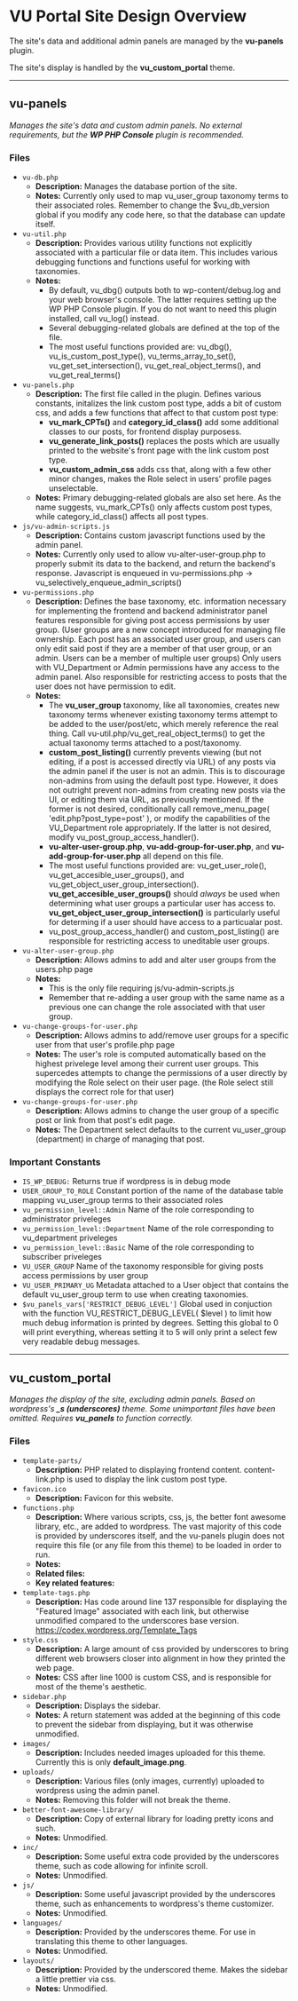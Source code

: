 # VU Portal Site Design Overview

The site's data and additional admin panels are managed by the **vu-panels** plugin.

The site's display is handled by the **vu_custom_portal** theme.

---

## vu-panels
*Manages the site's data and custom admin panels.* 
*No external requirements, but the **WP PHP Console** plugin is recommended.*
### Files
- `vu-db.php`
    - **Description:** Manages the database portion of the site.
    - **Notes:** Currently only used to map vu_user_group taxonomy terms to their associated roles. Remember to change the $vu_db_version global if you modify any code here, so that the database can update itself.
- `vu-util.php`
    - **Description:** Provides various utility functions not explicitly associated with a particular file or data item. This includes various debugging functions and functions useful for working with taxonomies.
    - **Notes:**
        - By default, vu_dbg() outputs both to wp-content/debug.log and your web browser's console. The latter requires setting up the WP PHP Console plugin. If you do not want to need this plugin installed, call vu_log() instead.
        - Several debugging-related globals are defined at the top of the file.
        - The most useful functions provided are: vu_dbg(), vu_is_custom_post_type(), vu_terms_array_to_set(),  vu_get_set_intersection(), vu_get_real_object_terms(), and vu_get_real_terms()
- `vu-panels.php`
    - **Description:** The first file called in the plugin. Defines various constants, initalizes the link custom post type, adds a bit of custom css, and adds a few functions that affect to that custom post type:
        - **vu_mark_CPTs()** and **category_id_class()** add some additional classes to our posts, for frontend display purposess.
        - **vu_generate_link_posts()** replaces the posts which are usually printed to the website's front page with the link custom post type.
        - **vu_custom_admin_css** adds css that, along with a few other minor changes, makes the Role select in users' profile pages unselectable.
    - **Notes:** Primary debugging-related globals are also set here. As the name suggests, vu_mark_CPTs() only affects custom post types, while category_id_class() affects all post types.
- `js/vu-admin-scripts.js`
    - **Description:** Contains custom javascript functions used by the admin panel. 
    - **Notes:** Currently only used to allow vu-alter-user-group.php to properly submit its data to the backend, and return the backend's response. Javascript is enqueued in vu-permissions.php -> vu_selectively_enqueue_admin_scripts()
- `vu-permissions.php`
    - **Description:** Defines the base taxonomy, etc. information necessary for implementing the frontend and backend administrator panel features responsible for giving post access permissions by user group. (User groups are a new concept introduced for managing file ownership. Each post has an associated user group, and users can only edit said post if they are a member of that user group, or an admin. Users can be a member of multiple user groups) Only users with VU_Department or Admin permissions have any access to the admin panel. Also responsible for restricting access to posts that the user does not have permission to edit.
    - **Notes:** 
        - The **vu_user_group** taxonomy, like all taxonomies, creates new taxonomy terms whenever existing taxonomy terms attempt to be added to the user/post/etc, which merely reference the real thing. Call vu-util.php/vu_get_real_object_terms() to get the actual taxonomy terms attached to a post/taxonomy.
        - **custom_post_listing()** currently prevents viewing (but not editing, if a post is accessed directly via URL) of any posts via the admin panel if the user is not an admin. This is to discourage non-admins from using the default post type. However, it does not outright prevent non-admins from creating new posts via the UI, or editing them via URL, as previously mentioned. If the former is not desired, conditionally call remove_menu_page( 'edit.php?post_type=post' ), or modify the capabilities of the VU_Department role appropriately. If the latter is not desired, modify vu_post_group_access_handler().
        - **vu-alter-user-group.php**, **vu-add-group-for-user.php**, and **vu-add-group-for-user.php** all depend on this file.
        - The most useful functions provided are: vu_get_user_role(), vu_get_accesible_user_groups(), and vu_get_object_user_group_intersection(). **vu_get_accesible_user_groups()** should *always* be used when determining what user groups a particular user has access to. **vu_get_object_user_group_intersection()** is particularly useful for determing if a user should have access to a particualar post.
        - vu_post_group_access_handler() and custom_post_listing() are responsible for restricting access to uneditable user groups. 
- `vu-alter-user-group.php`
    - **Description:** Allows admins to add and alter user groups from the users.php page
    - **Notes:** 
        - This is the only file requiring js/vu-admin-scripts.js
        - Remember that re-adding a user group with the same name as a previous one can change the role associated with that user group.
- `vu-change-groups-for-user.php`
    - **Description:** Allows admins to add/remove user groups for a specific user from that user's profile.php page
    - **Notes:** The user's role is computed automatically based on the highest privelege level among their  current user groups. This supercedes attempts to change the permissions of a user directly by modifying the Role select on their user page. (the Role select still displays the correct role for that user)
- `vu-change-groups-for-user.php`
    - **Description:** Allows admins to change the user group of a specific post or link from that post's edit page.
    - **Notes:** The Department select defaults to the current vu_user_group (department) in charge of managing that post.
### Important Constants
- `IS_WP_DEBUG:` Returns true if wordpress is in debug mode
- `USER_GROUP_TO_ROLE` Constant portion of the name of the database table mapping vu_user_group terms to their associated roles
- `vu_permission_level::Admin` Name of the role corresponding to administrator priveleges
- `vu_permission_level::Department` Name of the role corresponding to vu_department priveleges
- `vu_permission_level::Basic` Name of the role corresponding to subscriber priveleges
- `VU_USER_GROUP` Name of the taxonomy responsible for giving posts access permissions by user group
- `VU_USER_PRIMARY_UG` Metadata attached to a User object that contains the default vu_user_group term to use when creating taxonomies.
- `$vu_panels_vars['RESTRICT_DEBUG_LEVEL']` Global used in conjuction with the function VU_RESTRICT_DEBUG_LEVEL( $level )  to limit how much debug information is printed by degrees. Setting this global to 0 will print everything, whereas setting it to 5 will only print a select few very readable debug messages.

---

## vu_custom_portal
*Manages the display of the site, excluding admin panels. Based on wordpress's **_s (underscores)** theme. Some unimportant files have been omitted.*
*Requires **vu_panels** to function correctly.*
### Files
- `template-parts/`
    - **Description:** PHP related to displaying frontend content. content-link.php is used to display the link custom post type.
- `favicon.ico`
    - **Description:** Favicon for this website.
- `functions.php`
    - **Description:** Where various scripts, css, js, the better font awesome library, etc., are added to wordpress. The vast majority of this code is provided by underscores itself, and the vu-panels plugin does not require this file (or any file from this theme) to be loaded in order to run.
    - **Notes:** 
    - **Related files:** 
    - **Key related features:** 
- `template-tags.php`
    - **Description:** Has code around line 137 responsible for displaying the "Featured Image" associated with each link, but otherwise unmodified compared to the underscores base version. https://codex.wordpress.org/Template_Tags
- `style.css`
    - **Description:** A large amount of css provided by underscores to bring different web browsers closer into alignment in how they printed the web page.
    - **Notes:** CSS after line 1000 is custom CSS, and is responsible for most of the theme's aesthetic.
- `sidebar.php`
    - **Description:** Displays the sidebar.
    - **Notes:** A return statement was added at the beginning of this code to prevent the sidebar from displaying, but it was otherwise unmodified.
- `images/`
    - **Description:** Includes needed images uploaded for this theme. Currently this is only **default_image.png**.
- `uploads/`
    - **Description:** Various files (only images, currently) uploaded to wordpress using the admin panel.
    - **Notes:** Removing this folder will not break the theme.
- `better-font-awesome-library/`
    - **Description:** Copy of external library for loading pretty icons and such.
    - **Notes:** Unmodified.
- `inc/`
    - **Description:** Some useful extra code provided by the underscores theme, such as code allowing for infinite scroll.
    - **Notes:** Unmodified.
- `js/`
    - **Description:** Some useful javascript provided by the underscores theme, such as enhancements to wordpress's theme customizer.
    - **Notes:** Unmodified.
- `languages/`
    - **Description:** Provided by the underscores theme. For use in translating this theme to other languages.
    - **Notes:** Unmodified.
- `layouts/`
    - **Description:** Provided by the underscored theme. Makes the sidebar a little prettier via css.
    - **Notes:** Unmodified.
